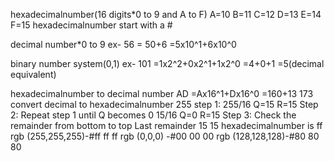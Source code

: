 hexadecimalnumber(16 digits*0 to 9 and A to F)
A=10
B=11
C=12
D=13
E=14
F=15
hexadecimalnumber start with a #

decimal number*0 to 9
ex- 56
= 50+6
=5x10^1+6x10^0

binary number system(0,1)
ex- 101
=1x2^2+0x2^1+1x2^0
=4+0+1
=5(decimal equivalent)

hexadecimalnumber to decimal number
AD
=Ax16^1+Dx16^0
=160+13
173
convert decimal to hexadecimalnumber
255
step 1: 255/16
Q=15
R=15
Step 2: Repeat step 1 until Q becomes 0
15/16
Q=0
R=15
Step 3: Check the remainder from bottom to top
Last remainder 15
15
hexadecimalnumber is ff
rgb (255,255,255)-#ff ff ff 
rgb (0,0,0)      -#00 00 00
rgb (128,128,128)-#80 80 80